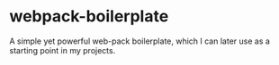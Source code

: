 # webpack-boilerplate
A simple yet powerful web-pack boilerplate, which I can later use as a starting point in my projects.
